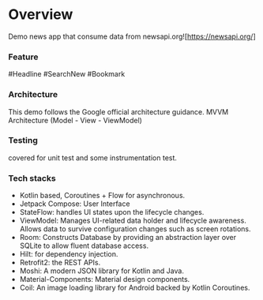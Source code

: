 Overview
=========================================================== 
Demo news app that consume data from newsapi.org![https://newsapi.org/]
### Feature
#Headline 
#SearchNew
#Bookmark

### Architecture
This demo follows the Google official architecture guidance.
MVVM Architecture (Model - View - ViewModel)

### Testing
covered for unit test and some instrumentation test.

### Tech stacks 
* Kotlin based, Coroutines + Flow for asynchronous.
* Jetpack Compose: User Interface
* StateFlow: handles UI states upon the lifecycle changes.
* ViewModel: Manages UI-related data holder and lifecycle awareness. Allows data to survive configuration changes such as screen rotations.
* Room: Constructs Database by providing an abstraction layer over SQLite to allow fluent database access.
* Hilt: for dependency injection.
* Retrofit2: the REST APIs.
* Moshi: A modern JSON library for Kotlin and Java.
* Material-Components: Material design components.
* Coil: An image loading library for Android backed by Kotlin Coroutines.
